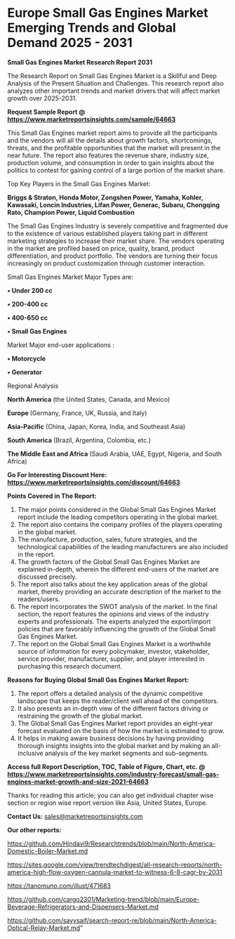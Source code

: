 # Europe Small Gas Engines Market Emerging Trends and Global Demand 2025 - 2031

<strong>Small Gas Engines Market Research Report 2031</strong>

The Research Report on Small Gas Engines Market is a Skillful and Deep Analysis of the Present Situation and Challenges. This research report also analyzes other important trends and market drivers that will affect market growth over 2025-2031.

<strong>Request Sample Report @ <a href=https://www.marketreportsinsights.com/sample/64663>https://www.marketreportsinsights.com/sample/64663</a></strong>

This Small Gas Engines market report aims to provide all the participants and the vendors will all the details about growth factors, shortcomings, threats, and the profitable opportunities that the market will present in the near future. The report also features the revenue share, industry size, production volume, and consumption in order to gain insights about the politics to contest for gaining control of a large portion of the market share.

Top Key Players in the Small Gas Engines Market:

<strong>Briggs & Straton, Honda Motor, Zongshen Power, Yamaha, Kohler, Kawasaki, Loncin Industries, Lifan Power, Generac, Subaru, Chongqing Rato, Champion Power, Liquid Combustion</strong>

The Small Gas Engines Industry is severely competitive and fragmented due to the existence of various established players taking part in different marketing strategies to increase their market share. The vendors operating in the market are profiled based on price, quality, brand, product differentiation, and product portfolio. The vendors are turning their focus increasingly on product customization through customer interaction.

Small Gas Engines Market Major Types are:

<strong>• Under 200 cc

• 200-400 cc

• 400-650 cc

• Small Gas Engines</strong>

Market Major end-user applications :

<strong>• Motorcycle

• Generator</strong>

Regional Analysis

</u><strong><b>North America</b></strong> (the United States, Canada, and Mexico)

<strong><b>Europe </b></strong>(Germany, France, UK, Russia, and Italy)

<strong><b>Asia-Pacific</b></strong> (China, Japan, Korea, India, and Southeast Asia)

<strong><b>South America</b></strong> (Brazil, Argentina, Colombia, etc.)

<strong><b>The Middle East and Africa</b></strong> (Saudi Arabia, UAE, Egypt, Nigeria, and South Africa)

<strong>Go For Interesting Discount Here: <a href=https://www.marketreportsinsights.com/discount/64663>https://www.marketreportsinsights.com/discount/64663</a></strong>

<strong>Points Covered in The Report:</strong>
<ol>
  <li>The major points considered in the Global Small Gas Engines Market report include the leading competitors operating in the global market.</li>
  <li>The report also contains the company profiles of the players operating in the global market.</li>
  <li>The manufacture, production, sales, future strategies, and the technological capabilities of the leading manufacturers are also included in the report.</li>
  <li>The growth factors of the Global Small Gas Engines Market are explained in-depth, wherein the different end-users of the market are discussed precisely.</li>
  <li>The report also talks about the key application areas of the global market, thereby providing an accurate description of the market to the readers/users.</li>
  <li>The report incorporates the SWOT analysis of the market. In the final section, the report features the opinions and views of the industry experts and professionals. The experts analyzed the export/import policies that are favorably influencing the growth of the Global Small Gas Engines Market.</li>
  <li>The report on the Global Small Gas Engines Market is a worthwhile source of information for every policymaker, investor, stakeholder, service provider, manufacturer, supplier, and player interested in purchasing this research document.</li>
</ol>
<strong>Reasons for Buying Global Small Gas Engines Market Report:</strong>

<ol>
  <li>The report offers a detailed analysis of the dynamic competitive landscape that keeps the reader/client well ahead of the competitors.</li>
  <li>It also presents an in-depth view of the different factors driving or restraining the growth of the global market.</li>
  <li>The Global Small Gas Engines Market report provides an eight-year forecast evaluated on the basis of how the market is estimated to grow.</li>
  <li>It helps in making aware business decisions by having providing thorough insights insights into the global market and by making an all-inclusive analysis of the key market segments and sub-segments.</li>
</ol>
<strong>Access full Report Description, TOC, Table of Figure, Chart, etc. @ <a href=https://www.marketreportsinsights.com/industry-forecast/small-gas-engines-market-growth-and-size-2021-64663>https://www.marketreportsinsights.com/industry-forecast/small-gas-engines-market-growth-and-size-2021-64663</a></strong>


Thanks for reading this article; you can also get individual chapter wise section or region wise report version like Asia, United States, Europe.

<strong>Contact Us:</strong>
sales@marketreportsinsights.com

<strong>Our other reports:</strong>

<a href=https://github.com/Hindavi9/Researchtrends/blob/main/North-America-Domestic-Boiler-Market.md>https://github.com/Hindavi9/Researchtrends/blob/main/North-America-Domestic-Boiler-Market.md</a>

<a href=https://sites.google.com/view/trendtechdigest/all-research-reports/north-america-high-flow-oxygen-cannula-market-to-witness-6-8-cagr-by-2031>https://sites.google.com/view/trendtechdigest/all-research-reports/north-america-high-flow-oxygen-cannula-market-to-witness-6-8-cagr-by-2031</a>

<a href=https://tanomuno.com/illust/471683>https://tanomuno.com/illust/471683</a>

<a href=https://github.com/cargo2301/Marketing-trend/blob/main/Europe-Beverage-Refrigerators-and-Dispensers-Market.md>https://github.com/cargo2301/Marketing-trend/blob/main/Europe-Beverage-Refrigerators-and-Dispensers-Market.md</a>

<a href=https://github.com/sayysaif/search-report-re/blob/main/North-America-Optical-Relay-Market.md>https://github.com/sayysaif/search-report-re/blob/main/North-America-Optical-Relay-Market.md</a>"
